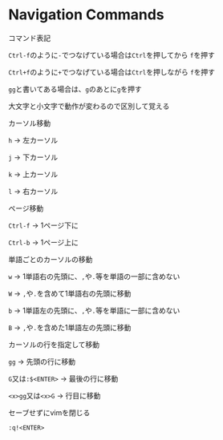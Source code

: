 # Navigation Commands

コマンド表記

`Ctrl-f`のように`-`でつなげている場合は`Ctrl`を押してから
`f`を押す

`Ctrl+f`のように`+`でつなげている場合は`Ctrl`を押しながら
`f`を押す

`gg`と書いてある場合は、`g`のあとに`g`を押す

大文字と小文字で動作が変わるので区別して覚える


カーソル移動

`h` -> 左カーソル

`j` -> 下カーソル

`k` -> 上カーソル

`l` -> 右カーソル

ページ移動

`Ctrl-f` -> 1ページ下に

`Ctrl-b` -> 1ページ上に

単語ごとのカーソルの移動

`w` -> 1単語右の先頭に、`,`や`.`等を単語の一部に含めない

`W` -> `,`や`.`を含めて1単語右の先頭に移動

`b` -> 1単語左の先頭に、`,`や`.`等を単語に一部に含めない

`B` -> `,`や`.`を含めた1単語左の先頭に移動


カーソルの行を指定して移動

`gg` -> 先頭の行に移動

`G`又は`:$<ENTER>` -> 最後の行に移動

`<x>gg`又は`<x>G` -> <x>行目に移動


セーブせずにvimを閉じる

`:q!<ENTER>`

